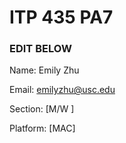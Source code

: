 # ITP 435 PA7 #

### EDIT BELOW ###
Name: Emily Zhu

Email: emilyzhu@usc.edu

Section: [M/W ]

Platform: [MAC]
